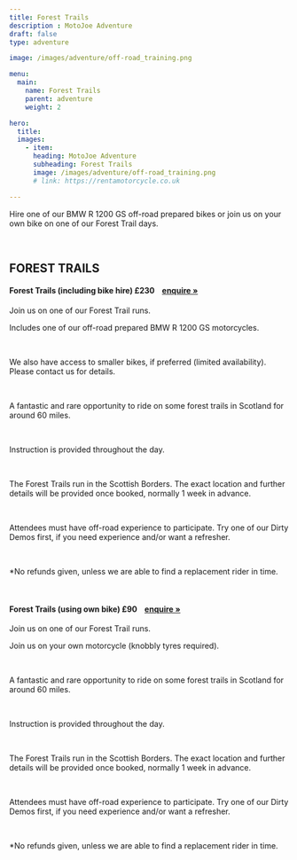 ```yaml
---
title: Forest Trails
description : MotoJoe Adventure
draft: false
type: adventure

image: /images/adventure/off-road_training.png

menu:
  main:
    name: Forest Trails
    parent: adventure
    weight: 2

hero:
  title: 
  images: 
    - item:
      heading: MotoJoe Adventure
      subheading: Forest Trails
      image: /images/adventure/off-road_training.png
      # link: https://rentamotorcycle.co.uk

---
```

<div class="">
    <div class="row">
        <div class="col">
            <p class="lead text-center">
                Hire one of our BMW R 1200 GS off-road prepared bikes or join us on your own bike on one of our Forest
                Trail days.
            </p>
        </div>
    </div>
    <br/>
    <!-- <hr class="featurette-divider"> -->
    <div class="row">
        <div class="col">
            <h2 class="text-center mb-5 mt-5">FOREST TRAILS</h2>
        </div>
    </div>
    <div class="card">
        <h4 class="card-header d-flex justify-content-between align-items-center">
            Forest Trails (including bike hire)
            <span>£230&nbsp;&nbsp;&nbsp;&nbsp;<a class="btn btn-main-sm" href="mailto:adventure@motojoe.co.uk">enquire »</a></span>
        </h4>
        <div class="card-body">
            <p class="lead mb-4">Join us on one of our Forest Trail runs.</p>
            <p>Includes one of our off-road prepared BMW R 1200 GS motorcycles.</p>
            <br/>
            <p>We also have access to smaller bikes, if preferred (limited availability). Please contact us for details.
            </p>
            <br/>
            <p>A fantastic and rare opportunity to ride on some forest trails in Scotland for around 60 miles.</p>
            <br/>
            <p>Instruction is provided throughout the day.</p>
            <br/>
            <p>The Forest Trails run in the Scottish Borders. The exact location and further details will be provided
                once booked, normally 1 week in advance.</p>
            <br/>
            <p>Attendees must have off-road experience to participate. Try one of our Dirty Demos first, if you need
                experience and/or want a refresher.</p>
            <br/>
            <p>*No refunds given, unless we are able to find a replacement rider in time.</p>
        </div>
    </div>
    <br/>
    <div class="card">
        <h4 class="card-header d-flex justify-content-between align-items-center">
            Forest Trails (using own bike)
            <span>£90&nbsp;&nbsp;&nbsp;&nbsp;<a class="btn btn-main-sm" href="mailto:adventure@motojoe.co.uk">enquire »</a></span>
        </h4>
        <div class="card-body">
            <p class="lead mb-4">Join us on one of our Forest Trail runs.</p>
            <p>Join us on your own motorcycle (knobbly tyres required).</p>
            <br/>
            <p>A fantastic and rare opportunity to ride on some forest trails in Scotland for around 60 miles.</p>
            <br/>
            <p>Instruction is provided throughout the day.</p>
            <br/>
            <p>The Forest Trails run in the Scottish Borders. The exact location and further details will be provided
                once booked, normally 1 week in advance.</p>
            <br/>
            <p>Attendees must have off-road experience to participate. Try one of our Dirty Demos first, if you need
                experience and/or want a refresher.</p>
            <br/>
            <p>*No refunds given, unless we are able to find a replacement rider in time.</p>
        </div>
    </div>
</div>
    